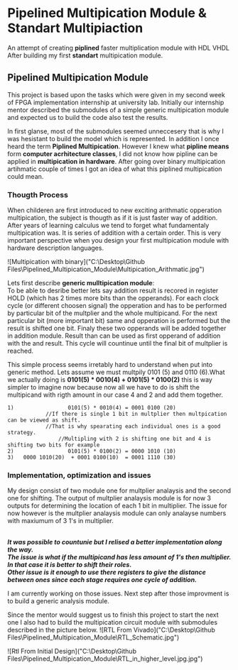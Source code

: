 # Pipelined Multipication Module & Standart Multipiaction 
An attempt of creating __piplined__ faster multiplication module with HDL VHDL<br/>
After building my first __standart__ multipication module.

## Pipelined Multipication Module

This project is based upon the tasks which were given in my second week of FPGA implementation internship at university lab.
Initially our internship mentor described the submodules of a simple generic multipication module and expected us to build the code also test the results.<br/>

In first glanse, most of the submodules seemed unneccesery that is why I was hesistant to build the model which is represented. In addition I once heard the term **Piplined Multipication**. However I knew what **pipline means** form **computer acrhitecture classes**, I did not know how pipline can be applied in  **multipication in hardware**. After going over binary multipication artihmatic couple of times I got an idea of what this piplined multipication could mean.<br/>

### Thougth Process

When childeren are first introduced to new exciting arithmatic opperation multipication, the subject is thougth as if it is just faster way of addition. After years of learning calculus we tend to forget what fundamentaly multipication was. It is series of addition with a certain order. This is very important perspective when you design your first multipication module with hardware description languages.<br/>

 ![Multipication with binary]("C:\Desktop\Github Files\Pipelined_Multipication_Module\Multipication_Arithmatic.jpg")

Lets first describe **generic mulltipication module**:<br/>
To be able to desribe better lets say addition result is recored in register HOLD (which has 2 times more bits than the opperands). For each clock cycle (or different choosen signal) the opperation and has to be performed by particular bit of the multplier and the whole multipicand. For the next particular bit (more important bit) same and opperation is performed but the result is shifted one bit. Finaly these two opperands will be added together in addition module. Result than can be used as first opperand of addition with the and result. This cycle will countinue until the final bit of multplier is reached.

This simple process seems irretably hard to understand when put into generic method. Lets assume we must multpily 0101 (5) and 0110 (6).What we actually doing is **0101(5) * 0010(4) + 0101(5) * 0100(2)** this is way simpler to imagine now because now all we have to do is shift the multipicand with rigth amount in our case 4 and 2  and add them together. <br/>

```
1)                 0101(5) * 0010(4) = 0001 0100 (20)  
            //If there is single 1 bit in multplier then multpication can be viewed as shift.
            //That is why spearating each individual ones is a good strategy.
                //Multipling with 2 is shifting one bit and 4 is shifting two bits for example
2)                 0101(5) * 0100(2) = 0000 1010 (10)
3)   0000 1010(20)  + 0001 0100(10)  = 0001 1110 (30)
```

### Implementation, optimization and issues
My design consist of two module one for multplier analaysis and the second one for shifting. The output of multplier analaysis module is for now 3 outputs for determining the location of each 1 bit in multiplier. The issue for now however is the multplier analaysis module  can only analayse numbers with maxiumum of 3 1's in multiplier. <br/> <br>

***It was possible to countunie but I relised a better implementation along the way.*** <br/>
***The issue is what if the multipicand has less amount of 1's then multiplier. In that case it is better to shift their roles.*** <br/>
***Other issue is it enough to use there registers to give the distance between ones since each stage requires one cycle of addition.*** <br/>

I am currently working on those issues. Next step after those improvment is to build a generic analysis module.

Since the mentor would suggest us to finish this project to start the next one I also had to build the multipication circuit module with submodules described in the picture below.
 ![RTL From Vivado]("C:\Desktop\Github Files\Pipelined_Multipication_Module\RTL_Schematic.jpg")

 ![Rtl From Initial Design]("C:\Desktop\Github Files\Pipelined_Multipication_Module\RTL_in_higher_level.jpg.jpg")


